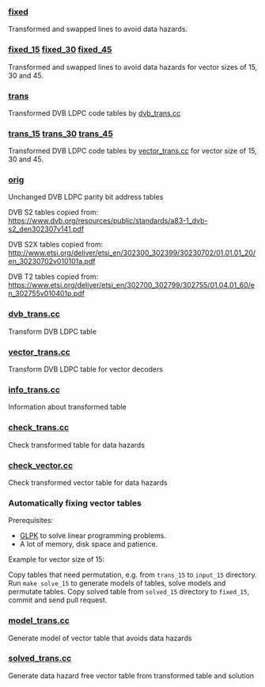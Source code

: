 
### [fixed](fixed)

Transformed and swapped lines to avoid data hazards.

### [fixed_15](fixed_15) [fixed_30](fixed_30) [fixed_45](fixed_45)

Transformed and swapped lines to avoid data hazards for vector sizes of 15, 30 and 45.

### [trans](trans)

Transformed DVB LDPC code tables by [dvb_trans.cc](dvb_trans.cc)

### [trans_15](trans_15) [trans_30](trans_30) [trans_45](trans_45)

Transformed DVB LDPC code tables by [vector_trans.cc](vector_trans.cc) for vector size of 15, 30 and 45.

### [orig](orig)

Unchanged DVB LDPC parity bit address tables

DVB S2 tables copied from:
https://www.dvb.org/resources/public/standards/a83-1_dvb-s2_den302307v141.pdf

DVB S2X tables copied from:
http://www.etsi.org/deliver/etsi_en/302300_302399/30230702/01.01.01_20/en_30230702v010101a.pdf

DVB T2 tables copied from:
https://www.etsi.org/deliver/etsi_en/302700_302799/302755/01.04.01_60/en_302755v010401p.pdf

### [dvb_trans.cc](dvb_trans.cc)

Transform DVB LDPC table

### [vector_trans.cc](vector_trans.cc)

Transform DVB LDPC table for vector decoders

### [info_trans.cc](info_trans.cc)

Information about transformed table

### [check_trans.cc](check_trans.cc)

Check transformed table for data hazards

### [check_vector.cc](check_vector.cc)

Check transformed vector table for data hazards

### Automatically fixing vector tables

Prerequisites:

* [GLPK](https://www.gnu.org/software/glpk/) to solve linear programming problems.
* A lot of memory, disk space and patience.

Example for vector size of 15:

Copy tables that need permutation, e.g. from ```trans_15``` to ```input_15``` directory.
Run ```make solve_15``` to generate models of tables, solve models and permutate tables.
Copy solved table from ```solved_15``` directory to ```fixed_15```, commit and send pull request.

### [model_trans.cc](model_trans.cc)

Generate model of vector table that avoids data hazards

### [solved_trans.cc](solved_trans.cc)

Generate data hazard free vector table from transformed table and solution

